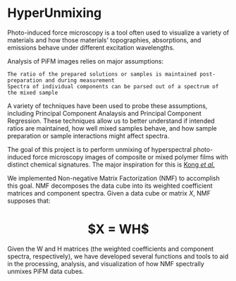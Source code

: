 # HyperUnmixing

Photo-induced force microscopy is a tool often used to visualize a variety of materials and how those materials' topographies, absorptions, and emissions behave under different excitation wavelengths.

Analysis of PiFM images relies on major assumptions:

    The ratio of the prepared solutions or samples is maintained post-preparation and during measurement
    Spectra of individual components can be parsed out of a spectrum of the mixed sample

A variety of techniques have been used to probe these assumptions, including Principal Component Analaysis and Principal Component Regression. These techniques allow us to better understand if intended ratios are maintained, how well mixed samples behave, and how sample preparation or sample interactions might affect spectra.

The goal of this project is to perform unmixing of hyperspectral photo-induced force microscopy images of composite or mixed polymer films with distinct chemical signatures. The major inspiration for this is [Kong *et al.*](https://pubs.acs.org/doi/10.1021/acs.jpclett.8b01003)

We implemented Non-negative Matrix Factorization (NMF) to accomplish this goal. NMF decomposes the data cube into its weighted coefficient matrices and component spectra. Given a data cube or matrix $X$, NMF supposes that:

<h1><center>$X = WH$</center></h1>

Given the W and H matrices (the weighted coefficients and component spectra, respectively), we have developed several functions and tools to aid in the processing, analysis, and visualization of how NMF spectrally unmixes PiFM data cubes.
